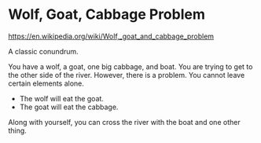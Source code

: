 # Wolf, Goat, Cabbage Problem
https://en.wikipedia.org/wiki/Wolf,_goat_and_cabbage_problem

A classic conundrum.

You have a wolf, a goat, one big cabbage, and boat. You are trying to get to the other side of the river.
However, there is a problem. You cannot leave certain elements alone.
- The wolf will eat the goat.
- The goat will eat the cabbage.

Along with yourself, you can cross the river with the boat and one other thing.
